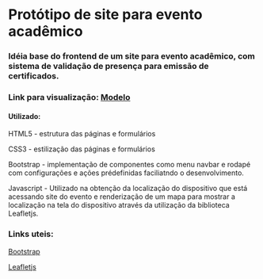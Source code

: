 # Protótipo de site para evento acadêmico

### Idéia base do frontend de um site para evento acadêmico, com sistema de validação de presença para emissão de certificados.

### Link para visualização: [Modelo](https://andretaveira90.github.io/site-evento-academico/)

#### Utilizado:
HTML5 - estrutura das páginas e formulários

CSS3 - estilização das páginas e formulários

Bootstrap - implementação de componentes como menu navbar e rodapé com configurações e ações prédefinidas faciliatndo o desenvolvimento. 

Javascript - Utilizado na obtenção da localização do dispositivo que está acessando site do evento e renderização de um mapa para mostrar a localização na tela do dispositivo através da utilização da biblioteca Leafletjs.

### Links uteis:

[Bootstrap](https://getbootstrap.com/)

[Leafletjs](https://leafletjs.com/SlavaUkraini/)

